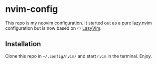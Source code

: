 # nvim-config

This repo is my [neovim](https://neovim.io) configuration. It started out as a pure [lazy.nvim](https://github.com/folke/lazy.nvim) configuration but is now based on 💤 [LazyVim](https://github.com/LazyVim/LazyVim).

## Installation

Clone this repo in `~/.config/nvim/` and start `nvim` in the terminal. Enjoy.

